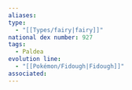 ```yaml
---
aliases: 
type:
  - "[[Types/fairy|fairy]]"
national dex number: 927
tags:
  - Paldea
evolution line:
  - "[[Pokémon/Fidough|Fidough]]"
associated: 
---
```

